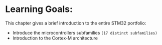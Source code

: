 # Learning Goals:

This chapter gives a brief introduction to the entire STM32 portfolio:

- Introduce the microcontrollers subfamilies `(17 distinct subfamilies)`
- Introduction to the Cortex-M architecture

